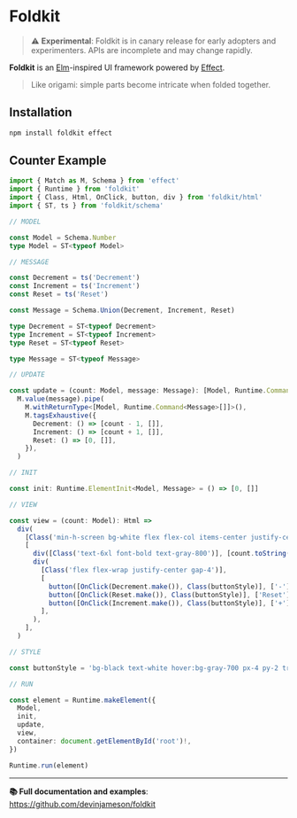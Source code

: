 # Foldkit

> ⚠️ **Experimental**: Foldkit is in canary release for early adopters and experimenters. APIs are incomplete and may change rapidly.

**Foldkit** is an [Elm](https://elm-lang.org/)-inspired UI framework powered by [Effect](https://effect.website/).

> Like origami: simple parts become intricate when folded together.

## Installation

```bash
npm install foldkit effect
```

## Counter Example

```typescript
import { Match as M, Schema } from 'effect'
import { Runtime } from 'foldkit'
import { Class, Html, OnClick, button, div } from 'foldkit/html'
import { ST, ts } from 'foldkit/schema'

// MODEL

const Model = Schema.Number
type Model = ST<typeof Model>

// MESSAGE

const Decrement = ts('Decrement')
const Increment = ts('Increment')
const Reset = ts('Reset')

const Message = Schema.Union(Decrement, Increment, Reset)

type Decrement = ST<typeof Decrement>
type Increment = ST<typeof Increment>
type Reset = ST<typeof Reset>

type Message = ST<typeof Message>

// UPDATE

const update = (count: Model, message: Message): [Model, Runtime.Command<Message>[]] =>
  M.value(message).pipe(
    M.withReturnType<[Model, Runtime.Command<Message>[]]>(),
    M.tagsExhaustive({
      Decrement: () => [count - 1, []],
      Increment: () => [count + 1, []],
      Reset: () => [0, []],
    }),
  )

// INIT

const init: Runtime.ElementInit<Model, Message> = () => [0, []]

// VIEW

const view = (count: Model): Html =>
  div(
    [Class('min-h-screen bg-white flex flex-col items-center justify-center gap-6 p-6')],
    [
      div([Class('text-6xl font-bold text-gray-800')], [count.toString()]),
      div(
        [Class('flex flex-wrap justify-center gap-4')],
        [
          button([OnClick(Decrement.make()), Class(buttonStyle)], ['-']),
          button([OnClick(Reset.make()), Class(buttonStyle)], ['Reset']),
          button([OnClick(Increment.make()), Class(buttonStyle)], ['+']),
        ],
      ),
    ],
  )

// STYLE

const buttonStyle = 'bg-black text-white hover:bg-gray-700 px-4 py-2 transition'

// RUN

const element = Runtime.makeElement({
  Model,
  init,
  update,
  view,
  container: document.getElementById('root')!,
})

Runtime.run(element)
```

---

**📚 Full documentation and examples**: https://github.com/devinjameson/foldkit
